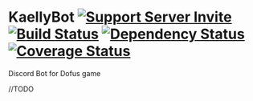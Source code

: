 # KaellyBot [![Support Server Invite](https://img.shields.io/badge/Join-KaellyBOT-7289DA.svg?style=flat)](https://discord.gg/CyJCFDk) [![Build Status](https://travis-ci.org/Kaysoro/KaellyBot.svg?branch=master)](https://travis-ci.org/Kaysoro/KaellyBot) [![Dependency Status](https://www.versioneye.com/user/projects/587eb975452b8300313609ee/badge.svg?style=flat)](https://www.versioneye.com/user/projects/587eb975452b8300313609ee) [![Coverage Status](https://coveralls.io/repos/github/Kaysoro/KaellyBot/badge.svg?branch=master)](https://coveralls.io/github/Kaysoro/KaellyBot?branch=master)
Discord Bot for Dofus game

//TODO

